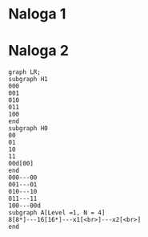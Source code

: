 # Naloga 1
# Naloga 2
```mermaid
graph LR;
subgraph H1
000
001
010
011
100
end
subgraph H0
00
01
10
11
00d[00]
end
000---00
001---01
010---10
011---11
100---00d
subgraph A[Level =1, N = 4]
8[8*]---16[16*]---x1[<br>]---x2[<br>]
end
```